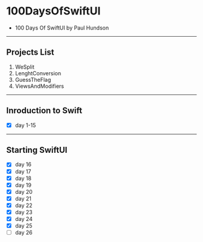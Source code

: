 # 100DaysOfSwiftUI

* 100 Days Of SwiftUI by Paul Hundson
<hr>

## Projects List
1. WeSplit
2. LenghtConversion
3. GuessTheFlag
4. ViewsAndModifiers

<hr>

## Inroduction to Swift
- [X] day 1-15
<hr>

## Starting SwiftUI
- [X] day 16
- [X] day 17
- [X] day 18
- [X] day 19
- [X] day 20
- [X] day 21
- [X] day 22
- [X] day 23
- [X] day 24
- [X] day 25
- [ ] day 26
